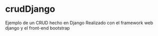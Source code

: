 # crudDjango
Ejemplo de un CRUD hecho en Django 
Realizado con el framework web django y el front-end bootstrap


